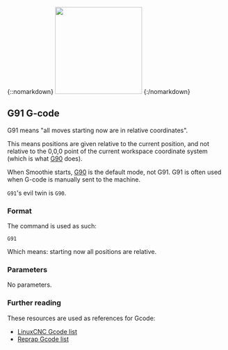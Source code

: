 {::nomarkdown}
<img src="images/relative-coords.png" class="pull-right" width="200" height="200">
{:/nomarkdown}

## G91 G-code

G91 means "all moves starting now are in relative coordinates".

This means positions are given relative to the current position, and not relative to the 0,0,0 point of the current workspace coordinate system (which is what [G90](g90) does).

When Smoothie starts, [G90](g90) is the default mode, not G91. G91 is often used when G-code is manually sent to the machine.

`G91`'s evil twin is `G90`.

### Format

The command is used as such:

```
G91
```

Which means: starting now all positions are relative.

### Parameters

No parameters.

### Further reading

These resources are used as references for Gcode:
* [LinuxCNC Gcode list](http://linuxcnc.org/docs/html/gcode.html)
* [Reprap Gcode list](http://reprap.org/wiki/G-code)

